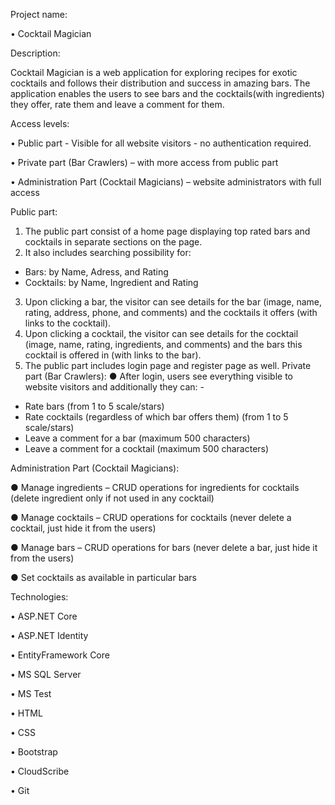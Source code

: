 Project name:

•	Cocktail Magician

Description:

Cocktail Magician is a web application for exploring recipes for exotic cocktails 
and follows their distribution and success in amazing bars. The application 
enables the users to see bars and the cocktails(with ingredients) they offer, rate 
them and leave a comment for them.

Access levels:

•	Public part - Visible for all website visitors - no authentication required.

•	Private part (Bar Crawlers) – with more access from public part

•	Administration Part (Cocktail Magicians) – website administrators with full access

Public part:
1.	The public part consist of a home page displaying top rated bars and cocktails in separate sections on the page.
2.	It also includes searching possibility for: 
-	Bars: by Name, Adress, and Rating
-	Cocktails: by Name, Ingredient and Rating
3.	Upon clicking a bar, the visitor can see details for the bar (image, name, rating, address, phone, and comments) and the cocktails it offers (with links to the cocktail).
4.	Upon clicking a cocktail, the visitor can see details for the cocktail (image, name, rating, ingredients, and comments) and the bars this cocktail is offered in (with links to the bar).
5.	The public part includes login page and register page as well. 
Private part (Bar Crawlers):
●	After login, users see everything visible to website visitors and additionally they can: -
- Rate bars (from 1 to 5 scale/stars)
- Rate cocktails (regardless of which bar offers them) (from 1 to 5 scale/stars)
- Leave a comment for a bar (maximum 500 characters)
- Leave a comment for a cocktail (maximum 500 characters)

Administration Part (Cocktail Magicians):

●	Manage ingredients – CRUD operations for ingredients for cocktails (delete ingredient only if not used in any cocktail)

●	Manage cocktails – CRUD operations for cocktails (never delete a cocktail, just hide it from the users)

●	Manage bars – CRUD operations for bars (never delete a bar, just hide it from the users)

●	Set cocktails as available in particular bars 


Technologies:

•	ASP.NET Core

•	ASP.NET Identity

•	EntityFramework Core

•	MS SQL Server

•	MS Test

•	HTML

•	CSS

•	Bootstrap

•	CloudScribe

•	Git


